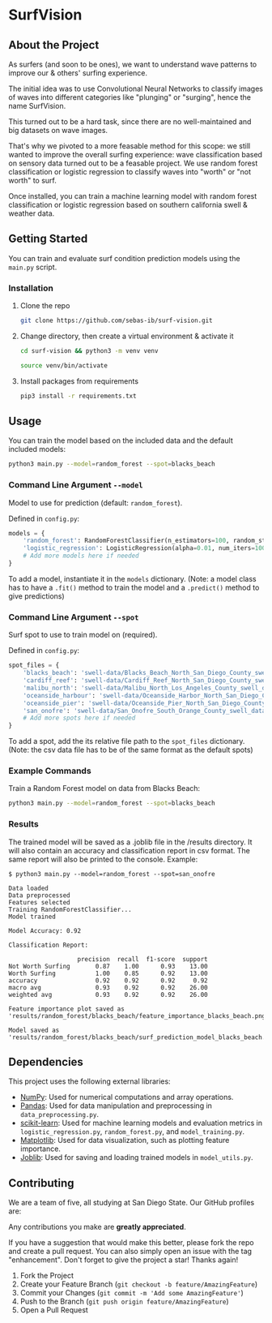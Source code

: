 # SurfVision

## About the Project

As surfers (and soon to be ones), we want to understand wave patterns to improve our & others' surfing experience.

The initial idea was to use Convolutional Neural Networks to classify images of waves into different categories like "plunging" or "surging", hence the name SurfVision.

This turned out to be a hard task, since there are no well-maintained and big datasets on wave images.

That's why we pivoted to a more feasable method for this scope: we still wanted to improve the overall surfing experience: wave classification based on sensory data turned out to be a feasable project. We use random forest classification or logistic regression to classify waves into "worth" or "not worth" to surf.

Once installed, you can train a machine learning model with random forest classification or logistic regression based on southern california swell & weather data.

## Getting Started

You can train and evaluate surf condition prediction models using the `main.py` script.

### Installation

1. Clone the repo

   ```sh
   git clone https://github.com/sebas-ib/surf-vision.git
   ```

2. Change directory, then create a virtual environment & activate it

   ```sh
   cd surf-vision && python3 -m venv venv
   ```

   ```sh
   source venv/bin/activate
   ```

3. Install packages from requirements

   ```sh
   pip3 install -r requirements.txt
   ```

## Usage

You can train the model based on the included data and the default included models:

```sh
python3 main.py --model=random_forest --spot=blacks_beach
```

### Command Line Argument `--model`

Model to use for prediction (default: `random_forest`).

Defined in `config.py`:

```python
models = {
    'random_forest': RandomForestClassifier(n_estimators=100, random_state=42),
    'logistic_regression': LogisticRegression(alpha=0.01, num_iters=1000),
    # Add more models here if needed
}
```

To add a model, instantiate it in the `models` dictionary. (Note: a model class has to have a `.fit()` method to train the model and a `.predict()` method to give predictions)

### Command Line Argument `--spot`

Surf spot to use to train model on (required).

Defined in `config.py`:

```python
spot_files = {
    'blacks_beach': 'swell-data/Blacks_Beach_North_San_Diego_County_swell_data.csv',
    'cardiff_reef': 'swell-data/Cardiff_Reef_North_San_Diego_County_swell_data.csv',
    'malibu_north': 'swell-data/Malibu_North_Los_Angeles_County_swell_data.csv',
    'oceanside_harbour': 'swell-data/Oceanside_Harbor_North_San_Diego_County_swell_data.csv',
    'oceanside_pier': 'swell-data/Oceanside_Pier_North_San_Diego_County_swell_data.csv',
    'san_onofre': 'swell-data/San_Onofre_South_Orange_County_swell_data.csv'
    # Add more spots here if needed
}
```

To add a spot, add the its relative file path to the `spot_files` dictionary. (Note: the csv data file has to be of the same format as the default spots)

### Example Commands

Train a Random Forest model on data from Blacks Beach:

```sh
python3 main.py --model=random_forest --spot=blacks_beach
```

### Results

The trained model will be saved as a .joblib file in the /results directory. It will also contain an accuracy and classification report in csv format. The same report will also be printed to the console. Example:

```console
$ python3 main.py --model=random_forest --spot=san_onofre

Data loaded
Data preprocessed
Features selected
Training RandomForestClassifier...
Model trained

Model Accuracy: 0.92

Classification Report:

                   precision  recall  f1-score  support
Not Worth Surfing       0.87    1.00      0.93    13.00
Worth Surfing           1.00    0.85      0.92    13.00
accuracy                0.92    0.92      0.92     0.92
macro avg               0.93    0.92      0.92    26.00
weighted avg            0.93    0.92      0.92    26.00

Feature importance plot saved as 'results/random_forest/blacks_beach/feature_importance_blacks_beach.png'

Model saved as 'results/random_forest/blacks_beach/surf_prediction_model_blacks_beach.joblib'
```

## Dependencies

This project uses the following external libraries:

- [NumPy](https://numpy.org/): Used for numerical computations and array operations.
- [Pandas](https://pandas.pydata.org/): Used for data manipulation and preprocessing in `data_preprocessing.py`.
- [scikit-learn](https://scikit-learn.org/stable/): Used for machine learning models and evaluation metrics in `logistic_regression.py`, `random_forest.py`, and `model_training.py`.
- [Matplotlib](https://matplotlib.org/): Used for data visualization, such as plotting feature importance.
- [Joblib](https://joblib.readthedocs.io/en/latest/): Used for saving and loading trained models in `model_utils.py`.

## Contributing

We are a team of five, all studying at San Diego State. Our GitHub profiles are:

Any contributions you make are **greatly appreciated**.

If you have a suggestion that would make this better, please fork the repo and create a pull request. You can also simply open an issue with the tag "enhancement".
Don't forget to give the project a star! Thanks again!

1. Fork the Project
2. Create your Feature Branch (`git checkout -b feature/AmazingFeature`)
3. Commit your Changes (`git commit -m 'Add some AmazingFeature'`)
4. Push to the Branch (`git push origin feature/AmazingFeature`)
5. Open a Pull Request
